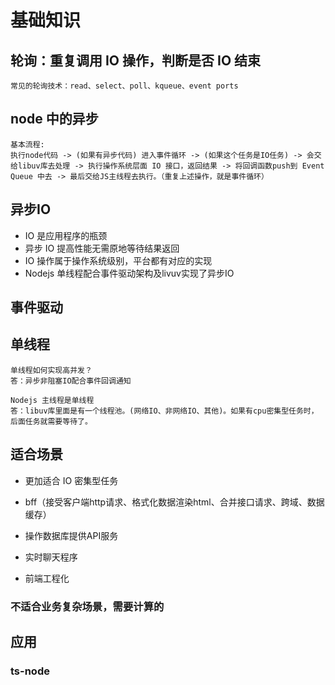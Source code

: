 # 基础知识

## 轮询：重复调用 IO 操作，判断是否 IO 结束

```
常见的轮询技术：read、select、poll、kqueue、event ports
```

## node 中的异步

```
基本流程:
执行node代码 -> (如果有异步代码) 进入事件循环 -> (如果这个任务是IO任务) -> 会交给libuv库去处理 -> 执行操作系统层面 IO 接口，返回结果 -> 将回调函数push到 Event Queue 中去 -> 最后交给JS主线程去执行。（重复上述操作，就是事件循环）
```

## 异步IO
- IO 是应用程序的瓶颈
- 异步 IO 提高性能无需原地等待结果返回
- IO 操作属于操作系统级别，平台都有对应的实现
- Nodejs 单线程配合事件驱动架构及livuv实现了异步IO

## 事件驱动

## 单线程

```
单线程如何实现高并发？
答：异步非阻塞IO配合事件回调通知

Nodejs 主线程是单线程
答：libuv库里面是有一个线程池。(网络IO、非网络IO、其他)。如果有cpu密集型任务时，后面任务就需要等待了。
```

## 适合场景

- 更加适合 IO 密集型任务

- bff（接受客户端http请求、格式化数据渲染html、合并接口请求、跨域、数据缓存）

- 操作数据库提供API服务

- 实时聊天程序

- 前端工程化

### 不适合业务复杂场景，需要计算的

## 应用

### ts-node